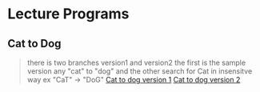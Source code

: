 # Lecture Programs
## Cat to Dog
> there is two branches version1 and version2 the first is the sample version any "cat" to "dog" and the other search for Cat in insensitve way ex "CaT" -> "DoG"
> [Cat to dog version 1](../blob/master/LICENSE) [Cat to dog version 2](../blob/master/LICENSE)